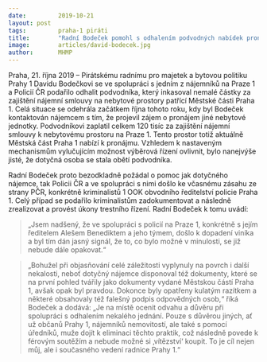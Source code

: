 ```yaml
---
date:         2019-10-21
layout: post
tags:         praha-1 piráti
title:        "Radní Bodeček pomohl s odhalením podvodných nabídek pronájmu na Praze 1"
image: 	      articles/david-bodecek.jpg
author:       MHMP
---
```


Praha, 21. října 2019 – Pirátskému radnímu pro majetek a bytovou politiku Prahy 1 Davidu Bodečkovi se ve spolupráci s jedním z nájemníků na Praze 1 a Policií ČR podařilo odhalit podvodníka, který inkasoval nemalé částky za zajištění nájemní smlouvy na nebytové prostory patřící Městské části Praha 1. Celá situace se odehrála začátkem října tohoto roku, kdy byl Bodeček kontaktován nájemcem s tím, že projevil zájem o pronájem jiné nebytové jednotky. Podvodníkovi zaplatil celkem 120 tisíc za zajištění nájemní smlouvy k nebytovému prostoru na Praze 1. Tento prostor totiž aktuálně Městská část Praha 1 nabízí k pronájmu. Vzhledem k nastaveným mechanismům vylučujícím možnost výběrová řízení ovlivnit, bylo nanejvýše jisté, že dotyčná osoba se stala obětí podvodníka.

Radní Bodeček proto bezodkladně požádal o pomoc jak dotyčného nájemce, tak Policii ČR a ve spolupráci s nimi došlo ke včasnému zásahu ze strany PČR, konkrétně kriminalistů 1 OOK obvodního ředitelství policie Praha 1. Celý případ se podařilo kriminalistům zadokumentovat a následně zrealizovat a provést úkony trestního řízení. Radní Bodeček k tomu uvádí: 

> „Jsem nadšený, že ve spolupráci s policií na Praze 1, konkrétně s jejím ředitelem Alešem Benediktem a jeho týmem, došlo k dopadení viníka a byl tím dán jasný signál, že to, co bylo možné v minulosti, se již nebude dále opakovat.“

> „Bohužel při objasňování celé záležitosti vyplynuly na povrch i další nekalosti, neboť dotyčný nájemce disponoval též dokumenty, které se na první pohled tvářily jako dokumenty vydané Městskou částí Praha 1, avšak opak byl pravdou. Dokonce byly opatřeny kulatým razítkem a některé obsahovaly též falešný podpis odpovědných osob,“ říká Bodeček a dodává: „Je na místě ocenit odvahu a důvěru při spolupráci s odhalením nekalého jednání. Pouze s důvěrou jiných, ať už občanů Prahy 1, nájemníků nemovitostí, ale také s pomocí úředníků, muže dojít k eliminaci těchto praktik, což následně povede k férovým soutěžím a nebude možné si ‚vítězství‘ koupit. To je cíl nejen můj, ale i současného vedení radnice Prahy 1.“
